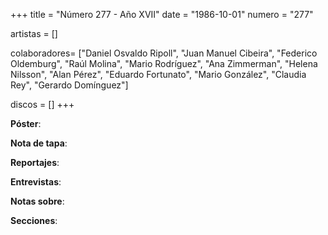 +++
title = "Número 277 - Año XVII"
date = "1986-10-01"
numero = "277"

artistas = []

colaboradores= ["Daniel Osvaldo Ripoll", "Juan Manuel Cibeira", "Federico Oldemburg", "Raúl Molina", "Mario Rodríguez", "Ana Zimmerman", "Helena Nilsson", "Alan Pérez", "Eduardo Fortunato", "Mario González", "Claudia Rey", "Gerardo Domínguez"]

discos = []
+++

**Póster**: 

**Nota de tapa**: 

**Reportajes**: 

**Entrevistas**: 

**Notas sobre**:

**Secciones**:
